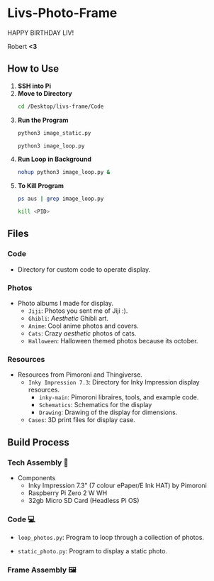 # Livs-Photo-Frame
HAPPY BIRTHDAY LIV!

Robert **<3**

## How to Use
1. **SSH into Pi**
2. **Move to Directory**
   ```bash
   cd /Desktop/livs-frame/Code
   ```
4. **Run the Program**
   ```bash
   python3 image_static.py
   ```
   ```bash
   python3 image_loop.py
   ```
5. **Run Loop in Background**
   ```bash
   nohup python3 image_loop.py &
   ```
6. **To Kill Program**
    ```bash
    ps aus | grep image_loop.py
    ```
    ```bash
    kill <PID>
    ```

## Files
### Code
* Directory for custom code to operate display.
### Photos
* Photo albums I made for display.
  * `Jiji`: Photos you sent me of Jiji :).
  * `Ghibli`: *Aesthetic* Ghibli art.
  * `Anime`: Cool anime photos and covers.
  * `Cats`: Crazy *aesthetic* photos of cats.
  * `Halloween`: Halloween themed photos because its october.
### Resources
* Resources from Pimoroni and Thingiverse.
  * `Inky Impression 7.3`: Directory for Inky Impression display resources.
      * `inky-main`: Pimoroni libraires, tools, and example code.
      * `Schematics`: Schematics for the display
      * `Drawing`: Drawing of the display for dimensions.
  * `Cases`: 3D print files for display case.

## Build Process

### Tech Assembly 🔧
* Components
  * Inky Impression 7.3" (7 colour ePaper/E Ink HAT) by Pimoroni
  * Raspberry Pi Zero 2 W WH
  * 32gb Micro SD Card (Headless Pi OS)

### Code 💻

* `loop_photos.py`: Program to loop through a collection of photos.


* `static_photo.py`: Program to display a static photo.


### Frame Assembly 🖼️



